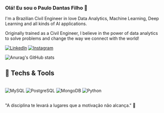 ### Olá! Eu sou o Paulo Dantas Filho 👋

I'm a Brazilian Civil Engineer in love Data Analytics, Machine Learning, Deep Learning and all kinds of AI applications.

Originally trained as a Civil Engineer, I believe in the power of data analytics to solve problems and change the way we connect with the world!

[![Linkedln](	https://img.shields.io/badge/LinkedIn-0077B5?style=for-the-badge&logo=linkedin&logoColor=white)](https://www.linkedin.com/in/paulo-dantas-filho-612bb913b/)
[![Instagram](	https://img.shields.io/badge/Instagram-E4405F?style=for-the-badge&logo=instagram&logoColor=white)](https://www.instagram.com/paulodantasfilho/)


![Anurag's GitHub stats](https://github-readme-stats.vercel.app/api?username=paulodantasfilho&show_icons=true&theme=dracula)

## 🚀 Techs & Tools

<div style="display: inline_block"><br/>
    <img align="center" alt="MySQL" src="https://img.shields.io/badge/MySQL-00000F?style=for-the-badge&logo=mysql&logoColor=white"/>
    <img align="center" alt="PostgreSQL" src="https://img.shields.io/badge/PostgreSQL-316192?style=for-the-badge&logo=postgresql&logoColor=white"/>
    <img align="center" alt="MongoDB" src="https://img.shields.io/badge/MongoDB-4EA94B?style=for-the-badge&logo=mongodb&logoColor=white"/>
    <img align="center" alt="Python" src="https://img.shields.io/badge/Python-14354C?style=for-the-badge&logo=python&logoColor=white"/>
</div><br/>

"A disciplina te levará a lugares que a motivação não alcança." :muscle:

